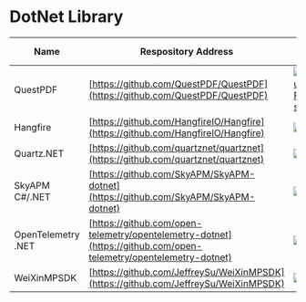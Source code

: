 # DotNet Library
Name| Respository Address | Star| Last Update
-|-|-|-|
QuestPDF|[https://github.com/QuestPDF/QuestPDF](https://github.com/QuestPDF/QuestPDF)|[![GitHub Repo stars](https://img.shields.io/github/stars/QuestPDF/QuestPDF?style=for-the-badge)](https://github.com/QuestPDF/QuestPDF/stargazers)|<img src="https://img.shields.io/github/last-commit/QuestPDF/QuestPDF?style=for-the-badge" />
Hangfire|[https://github.com/HangfireIO/Hangfire](https://github.com/HangfireIO/Hangfire)|<img src="https://img.shields.io/github/stars/louislam/QuestPDF/QuestPDF?style=flat" />|<img src="https://img.shields.io/github/last-commit/HangfireIO/Hangfire?style=for-the-badge" />
Quartz.NET|[https://github.com/quartznet/quartznet](https://github.com/quartznet/quartznet)|<img src="https://img.shields.io/github/stars/louislam/HangfireIO/Hangfire?style=flat" />|<img src="https://img.shields.io/github/last-commit/quartznet/quartznet?style=for-the-badge" />
SkyAPM C#/.NET|[https://github.com/SkyAPM/SkyAPM-dotnet](https://github.com/SkyAPM/SkyAPM-dotnet)|<img src="https://img.shields.io/github/stars/louislam/SkyAPM/SkyAPM-dotnet?style=flat" />|<img src="https://img.shields.io/github/last-commit/SkyAPM/SkyAPM-dotnet?style=for-the-badge" />
OpenTelemetry .NET|[https://github.com/open-telemetry/opentelemetry-dotnet](https://github.com/open-telemetry/opentelemetry-dotnet)|<img src="https://img.shields.io/github/stars/louislam/open-telemetry/opentelemetry-dotnet?style=flat" />|<img src="https://img.shields.io/github/last-commit/open-telemetry/opentelemetry-dotnet?style=for-the-badge" />
WeiXinMPSDK|[https://github.com/JeffreySu/WeiXinMPSDK](https://github.com/JeffreySu/WeiXinMPSDK)|<img src="https://img.shields.io/github/stars/louislam/JeffreySu/WeiXinMPSDK?style=flat" />|<img src="https://img.shields.io/github/last-commit/JeffreySu/WeiXinMPSDK?style=for-the-badge" />